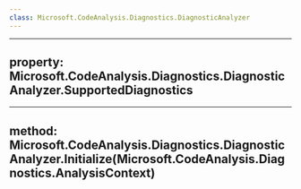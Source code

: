 ```yaml
---
class: Microsoft.CodeAnalysis.Diagnostics.DiagnosticAnalyzer
---
```


---
property: Microsoft.CodeAnalysis.Diagnostics.DiagnosticAnalyzer.SupportedDiagnostics
---

---
method: Microsoft.CodeAnalysis.Diagnostics.DiagnosticAnalyzer.Initialize(Microsoft.CodeAnalysis.Diagnostics.AnalysisContext)
---

